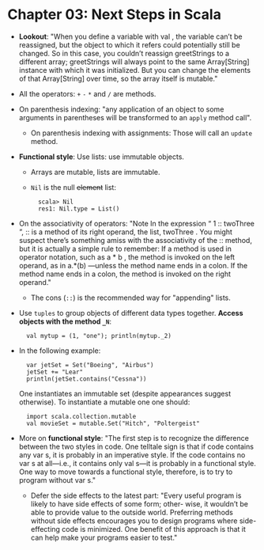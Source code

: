 # Chapter 03: Next Steps in Scala
* **Lookout**: "When you define a variable with val , the variable can’t be reassigned, but the object to which it refers could potentially still be changed. So in this case, you couldn’t reassign greetStrings to a different array; greetStrings will always point to the same Array[String] instance with which it was initialized. But you can change the elements of that Array[String] over time, so the array itself is mutable."
* All the operators: `+` `-` `*` and `/` are methods.
* On parenthesis indexing: "any application of an object to some arguments in parentheses will be transformed to an `apply` method call".
    * On parenthesis indexing with assignments: Those will call an `update` method.
* **Functional style**: Use lists: use immutable objects.
    * Arrays are mutable, lists are immutable.
    * `Nil` is the null ~~element~~ list:

            scala> Nil
            res1: Nil.type = List()


* On the associativity of operators: "Note In the expression “ 1 :: twoThree ”, :: is a method of its right operand, the list, twoThree . You might suspect there’s something amiss with the associativity of the :: method, but it is actually a simple rule to remember: If a method is used in operator notation, such as a * b , the method is invoked on the left operand, as in a.*(b) —unless the method name ends in a colon. If the method name ends in a colon, the method is invoked on the right operand."
    * The cons (`::`) is the recommended way for "appending" lists.
* Use `tuples` to group objects of different data types together. **Access objects with the method `_N`**:  

        val mytup = (1, "one"); println(mytup._2)

* In the following example:

        var jetSet = Set("Boeing", "Airbus")
        jetSet += "Lear"
        println(jetSet.contains("Cessna"))

    One instantiates an immutable set (despite appearances suggest otherwise). To instantiate a mutable one one should:

        import scala.collection.mutable
        val movieSet = mutable.Set("Hitch", "Poltergeist"
* More on **functional style**: "The first step is to recognize the difference between the two styles in code. One telltale sign is that if code contains any var s, it is probably in an imperative style. If the code contains no var s at all—i.e., it contains only val s—it is probably in a functional style. One way to move towards a functional style, therefore, is to try to program without var s."
    * Defer the side effects to the latest part: "Every useful program is likely to have side effects of some form; other- wise, it wouldn’t be able to provide value to the outside world. Preferring methods without side effects encourages you to design programs where side- effecting code is minimized. One benefit of this approach is that it can help make your programs easier to test."
